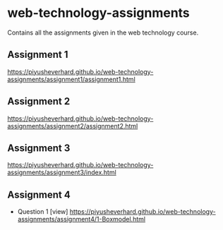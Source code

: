 # web-technology-assignments
Contains all the assignments given in the web technology course.
## Assignment 1
https://piyusheverhard.github.io/web-technology-assignments/assignment1/assignment1.html
## Assignment 2
https://piyusheverhard.github.io/web-technology-assignments/assignment2/assignment2.html
## Assignment 3 
https://piyusheverhard.github.io/web-technology-assignments/assignment3/index.html
## Assignment 4
- Question 1 [view]
https://piyusheverhard.github.io/web-technology-assignments/assignment4/1-Boxmodel.html
